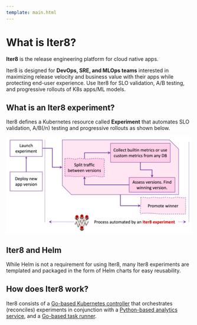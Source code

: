 ```yaml
---
template: main.html
---
```


# What is Iter8?

**Iter8** is the release engineering platform for cloud native apps.

Iter8 is designed for **DevOps, SRE, and MLOps teams** interested in maximizing release velocity and business value with their apps while protecting end-user experience. Use Iter8 for SLO validation, A/B testing, and progressive rollouts of K8s apps/ML models.

## What is an Iter8 experiment?
Iter8 defines a Kubernetes resource called **Experiment** that automates SLO validation, A/B(/n) testing and progressive rollouts as shown below.

![Process automated by an Iter8 experiment](../images/whatisiter8.png)

## Iter8 and Helm
While Helm is not a requirement for using Iter8, many Iter8 experiments are templated and packaged in the form of Helm charts for easy reusability.

## How does Iter8 work?

Iter8 consists of a [Go-based Kubernetes controller](https://github.com/iter8-tools/etc3) that orchestrates (reconciles) experiments in conjunction with a [Python-based analytics service](https://github.com/iter8-tools/iter8-analytics), and a [Go-based task runner](https://github.com/iter8-tools/handler).
